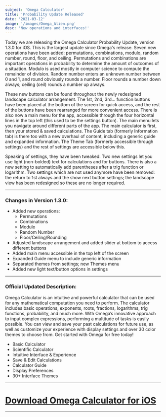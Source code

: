 ```yaml
---
subject: 'Omega Calculator'
title: 'Probability Update Released'
date: '2021-03-12'
image: '/images/Omega_Alien.png'
desc: 'New operations and interfaces!'
---
```


Today we are releasing the Omega Calculator Probability Update, version 1.3.0 for iOS. This is the largest update since Omega's release. Seven new operations have been added: permutations, combinations, modulo, random number, round, floor, and ceiling. Permutations and combinations are important operations in probability to determine the amount of outcomes of a situation. Modulo is used mostly in computer science to compute the remainder of division. Random number enters an unknown number between 0 and 1, and round obviously rounds a number. Floor rounds a number down always; ceiling (ceil) rounds a number up always.

These new buttons can be found throughout the newly redesigned landscape calculator arrangement. The 1st, 2nd, 3rd... function buttons have been placed at the bottom of the screen for quick access, and the rest of the buttons have been rearranged for more convenient access. There is also now a main menu for the app, accessible through the four horizontal lines in the top left (this used to be the settings button). The main menu lets you navigate around different parts of the app. The main calculator is first, then your stored & saved calculations. The Guide tab (formerly Information tab) is there too with a new overhaul of content, including a generic guide and expanded information. The Theme Tab (formerly accessible through settings) and the rest of settings are accessible below this.

Speaking of settings, they have been tweaked. Two new settings let you use light (non-bolded) text for calculations and for buttons. There is also a new setting to automatically add parentheses after a trig function or logarithm. Two settings which are not used anymore have been removed: the return to 1st always and the show next button settings; the landscape view has been redesigned so these are no longer required.

---

### Changes in Version 1.3.0:

* Added new operations:
   * Permutations
   * Combinations
   * Modulo
   * Random Number
   * Floor/Ceiling/Rounding
* Adjusted landscape arrangement and added slider at bottom to access different buttons
* Added main menu accessible in the top left of the screen
* Expanded Guide menu to include generic information
* Separated themes from settings; new Themes menu
* Added new light text/button options in settings

---

### Official Updated Description:

Omega Calculator is an intuitive and powerful calculator that can be used for any mathematical computation you need to perform. The calculator includes basic operations, exponents, roots, fractions, logarithms, trig functions, probability, and much more. With Omega’s innovative approach to input complex expressions, performing a multitude of tasks is easily possible. You can view and save your past calculations for future use, as well as customize your experience with display settings and over 30 color themes to choose from. Get started with Omega for free today!

* Basic Calculator
* Scientific Calculator
* Intuitive Interface & Experience
* Save & Edit Calculations
* Calculator Guide
* Display Preferences
* 30+ Interface Themes

---

# [Download Omega Calculator for iOS](https://apps.apple.com/is/app/omega-calculator/id1528068503)

---